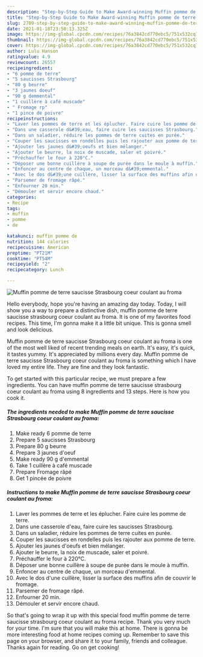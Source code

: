 ```yaml
---
description: "Step-by-Step Guide to Make Award-winning Muffin pomme de terre saucisse Strasbourg coeur coulant au froma"
title: "Step-by-Step Guide to Make Award-winning Muffin pomme de terre saucisse Strasbourg coeur coulant au froma"
slug: 2709-step-by-step-guide-to-make-award-winning-muffin-pomme-de-terre-saucisse-strasbourg-coeur-coulant-au-froma
date: 2021-01-18T23:50:13.325Z
image: https://img-global.cpcdn.com/recipes/76a3842cd770ebc5/751x532cq70/muffin-pomme-de-terre-saucisse-strasbourg-coeur-coulant-au-froma-photo-principale-de-la-recette.jpg
thumbnail: https://img-global.cpcdn.com/recipes/76a3842cd770ebc5/751x532cq70/muffin-pomme-de-terre-saucisse-strasbourg-coeur-coulant-au-froma-photo-principale-de-la-recette.jpg
cover: https://img-global.cpcdn.com/recipes/76a3842cd770ebc5/751x532cq70/muffin-pomme-de-terre-saucisse-strasbourg-coeur-coulant-au-froma-photo-principale-de-la-recette.jpg
author: Lulu Hanson
ratingvalue: 4.9
reviewcount: 26557
recipeingredient:
- "6 pomme de terre"
- "5 saucisses Strasbourg"
- "80 g beurre"
- "3 jaunes doeuf"
- "90 g demmental"
- "1 cuillère à café muscade"
- " Fromage rp"
- "1 pince de poivre"
recipeinstructions:
- "Laver les pommes de terre et les éplucher. Faire cuire les pomme de terre."
- "Dans une casserole d&#39;eau, faire cuire les saucisses Strasbourg."
- "Dans un saladier, réduire les pommes de terre cuites en purée."
- "Couper les saucisses en rondelles puis les rajouter aux pomme de terre."
- "Ajouter les jaunes d&#39;oeufs et bien mélanger."
- "Ajouter le beurre, la noix de muscade, saler et poivré."
- "Préchauffer le four à 220°C."
- "Déposer une bonne cuillère à soupe de purée dans le moule à muffin."
- "Enfoncer au centre de chaque, un morceau d&#39;emmental."
- "Avec le dos d&#39;une cuillère, lisser la surface des muffins afin de couvrir le fromage."
- "Parsemer de fromage râpé."
- "Enfourner 20 min."
- "Démouler et servir encore chaud."
categories:
- Recipe
tags:
- muffin
- pomme
- de

katakunci: muffin pomme de 
nutrition: 144 calories
recipecuisine: American
preptime: "PT21M"
cooktime: "PT54M"
recipeyield: "2"
recipecategory: Lunch

---
```



![Muffin pomme de terre saucisse Strasbourg coeur coulant au froma](https://img-global.cpcdn.com/recipes/76a3842cd770ebc5/751x532cq70/muffin-pomme-de-terre-saucisse-strasbourg-coeur-coulant-au-froma-photo-principale-de-la-recette.jpg)

Hello everybody, hope you're having an amazing day today. Today, I will show you a way to prepare a distinctive dish, muffin pomme de terre saucisse strasbourg coeur coulant au froma. It is one of my favorites food recipes. This time, I'm gonna make it a little bit unique. This is gonna smell and look delicious.



Muffin pomme de terre saucisse Strasbourg coeur coulant au froma is one of the most well liked of recent trending meals on earth. It's easy, it's quick, it tastes yummy. It's appreciated by millions every day. Muffin pomme de terre saucisse Strasbourg coeur coulant au froma is something which I have loved my entire life. They are fine and they look fantastic.


To get started with this particular recipe, we must prepare a few ingredients. You can have muffin pomme de terre saucisse strasbourg coeur coulant au froma using 8 ingredients and 13 steps. Here is how you cook it.

<!--inarticleads1-->

##### The ingredients needed to make Muffin pomme de terre saucisse Strasbourg coeur coulant au froma:

1. Make ready 6 pomme de terre
1. Prepare 5 saucisses Strasbourg
1. Prepare 80 g beurre
1. Prepare 3 jaunes d&#39;oeuf
1. Make ready 90 g d&#39;emmental
1. Take 1 cuillère à café muscade
1. Prepare  Fromage râpé
1. Get 1 pincée de poivre




<!--inarticleads2-->

##### Instructions to make Muffin pomme de terre saucisse Strasbourg coeur coulant au froma:

1. Laver les pommes de terre et les éplucher. Faire cuire les pomme de terre.
1. Dans une casserole d&#39;eau, faire cuire les saucisses Strasbourg.
1. Dans un saladier, réduire les pommes de terre cuites en purée.
1. Couper les saucisses en rondelles puis les rajouter aux pomme de terre.
1. Ajouter les jaunes d&#39;oeufs et bien mélanger.
1. Ajouter le beurre, la noix de muscade, saler et poivré.
1. Préchauffer le four à 220°C.
1. Déposer une bonne cuillère à soupe de purée dans le moule à muffin.
1. Enfoncer au centre de chaque, un morceau d&#39;emmental.
1. Avec le dos d&#39;une cuillère, lisser la surface des muffins afin de couvrir le fromage.
1. Parsemer de fromage râpé.
1. Enfourner 20 min.
1. Démouler et servir encore chaud.




So that's going to wrap it up with this special food muffin pomme de terre saucisse strasbourg coeur coulant au froma recipe. Thank you very much for your time. I'm sure that you will make this at home. There is gonna be more interesting food at home recipes coming up. Remember to save this page on your browser, and share it to your family, friends and colleague. Thanks again for reading. Go on get cooking!

